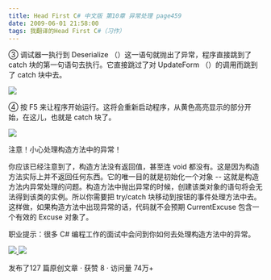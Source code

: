 ```yaml
---
title: Head First C# 中文版 第10章 异常处理 page459
date: 2009-06-01 21:58:00
tags: 我翻译的Head First C#（习作）
---
```

③  调试器一执行到  Deserialize  （）这一语句就抛出了异常，程序直接跳到了  catch  块的第一句语句去执行。它直接跳过了对
UpdateForm  （）的调用而跳到了  catch  块中去。

  

![](https://p-blog.csdn.net/images/p_blog_csdn_net/cuipengfei1/EntryImages/20090601/2009-06-01_21-43-25.jpg)

④  按  F5  来让程序开始运行。这将会重新启动程序，从黄色高亮显示的部分开始，在这儿，也就是  catch  块了。

  

![](https://p-blog.csdn.net/images/p_blog_csdn_net/cuipengfei1/EntryImages/20090601/2009-06-01_21-48-38.jpg)

注意！小心处理构造方法中的异常！

  

你应该已经注意到了，构造方法没有返回值，甚至连  void  都没有。这是因为构造方法实际上并不返回任何东西。它的唯一目的就是初始化一个对象  \--
这就是构造方法内异常处理的问题。构造方法中抛出异常的时候，创建该类对象的语句将会无法得到该类的实例。所以你需要把  try/catch
块移动到按钮的事件处理方法中去。这样做，如果构造方法中出现异常的话，代码就不会预期  CurrentExcuse  包含一个有效的  Excuse
对象了。

  

职业提示：很多  C#  编程工作的面试中会问到你如何去处理构造方法中的异常。



[ ![](https://profile.csdnimg.cn/5/2/5/3_cuipengfei1)
![](https://g.csdnimg.cn/static/user-reg-year/1x/11.png)
](https://blog.csdn.net/cuipengfei1)



发布了127 篇原创文章  ·  获赞 8  ·  访问量 74万+

